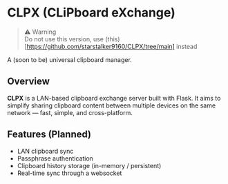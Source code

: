 # CLPX (CLiPboard eXchange)

> ⚠️ Warning  
> Do not use this version, use (this)[https://github.com/starstalker9160/CLPX/tree/main] instead

A (soon to be) universal clipboard manager.


## Overview
**CLPX** is a LAN-based clipboard exchange server built with Flask. It aims to simplify sharing clipboard content between multiple devices on the same network — fast, simple, and cross-platform.


## Features (Planned)
- LAN clipboard sync
- Passphrase authentication
- Clipboard history storage (in-memory / persistent)
- Real-time sync through a websocket
